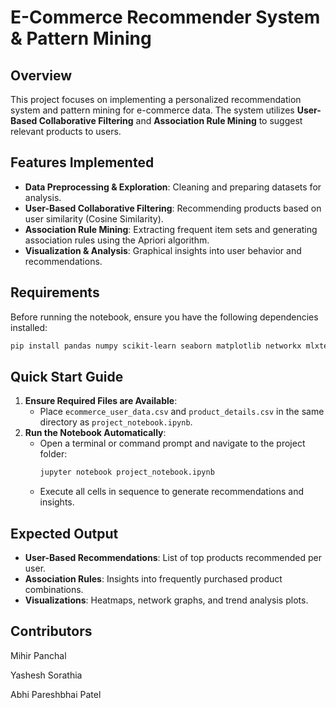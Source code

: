 # E-Commerce Recommender System & Pattern Mining

## Overview
This project focuses on implementing a personalized recommendation system and pattern mining for e-commerce data. The system utilizes **User-Based Collaborative Filtering** and **Association Rule Mining** to suggest relevant products to users.

## Features Implemented
- **Data Preprocessing & Exploration**: Cleaning and preparing datasets for analysis.
- **User-Based Collaborative Filtering**: Recommending products based on user similarity (Cosine Similarity).
- **Association Rule Mining**: Extracting frequent item sets and generating association rules using the Apriori algorithm.
- **Visualization & Analysis**: Graphical insights into user behavior and recommendations.

## Requirements
Before running the notebook, ensure you have the following dependencies installed:

```bash
pip install pandas numpy scikit-learn seaborn matplotlib networkx mlxtend
```

## Quick Start Guide
1. **Ensure Required Files are Available**:
   - Place `ecommerce_user_data.csv` and `product_details.csv` in the same directory as `project_notebook.ipynb`.
2. **Run the Notebook Automatically**:
   - Open a terminal or command prompt and navigate to the project folder:
     ```bash
     jupyter notebook project_notebook.ipynb
     ```
   - Execute all cells in sequence to generate recommendations and insights.

## Expected Output
- **User-Based Recommendations**: List of top products recommended per user.
- **Association Rules**: Insights into frequently purchased product combinations.
- **Visualizations**: Heatmaps, network graphs, and trend analysis plots.

## Contributors
Mihir Panchal

Yashesh Sorathia

Abhi Pareshbhai Patel
